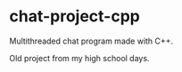 # chat-project-cpp

Multithreaded chat program made with C++.

Old project from my high school days.
